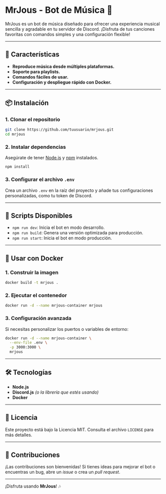 # MrJous - Bot de Música 🎵

MrJous es un bot de música diseñado para ofrecer una experiencia musical sencilla y agradable en tu servidor de Discord. ¡Disfruta de tus canciones favoritas con comandos simples y una configuración flexible!

---

## 🚀 Características

- **Reproduce música desde múltiples plataformas.**
- **Soporte para playlists.**
- **Comandos fáciles de usar.**
- **Configuración y despliegue rápido con Docker.**

---

## 📦 Instalación

### 1. Clonar el repositorio

```bash
git clone https://github.com/tuusuario/mrjous.git
cd mrjous
```

### 2. Instalar dependencias

Asegúrate de tener [Node.js](https://nodejs.org/) y [npm](https://www.npmjs.com/) instalados.

```bash
npm install
```

### 3. Configurar el archivo `.env`

Crea un archivo `.env` en la raíz del proyecto y añade tus configuraciones personalizadas, como tu token de Discord.

---

## 🔧 Scripts Disponibles

- `npm run dev`: Inicia el bot en modo desarrollo.
- `npm run build`: Genera una versión optimizada para producción.
- `npm run start`: Inicia el bot en modo producción.

---

## 🐳 Usar con Docker

### 1. Construir la imagen

```bash
docker build -t mrjous .
```

### 2. Ejecutar el contenedor

```bash
docker run -d --name mrjous-container mrjous
```

### 3. Configuración avanzada

Si necesitas personalizar los puertos o variables de entorno:

```bash
docker run -d --name mrjous-container \
  --env-file .env \
  -p 3000:3000 \
  mrjous
```

---

## 🛠 Tecnologías

- **Node.js**
- **Discord.js** *(o la librería que estés usando)*
- **Docker**

---

## 📜 Licencia

Este proyecto está bajo la Licencia MIT. Consulta el archivo `LICENSE` para más detalles.

---

## 💌 Contribuciones

¡Las contribuciones son bienvenidas! Si tienes ideas para mejorar el bot o encuentras un bug, abre un *issue* o crea un *pull request*.

---

¡Disfruta usando **MrJous**! 🎶
